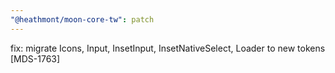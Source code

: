 ```yaml
---
"@heathmont/moon-core-tw": patch
---
```


fix: migrate Icons, Input, InsetInput, InsetNativeSelect, Loader to new tokens [MDS-1763]
